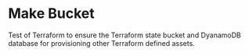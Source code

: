# Make Bucket

Test of Terraform to ensure the Terraform state bucket and DyanamoDB database for provisioning other Terraform defined assets.
